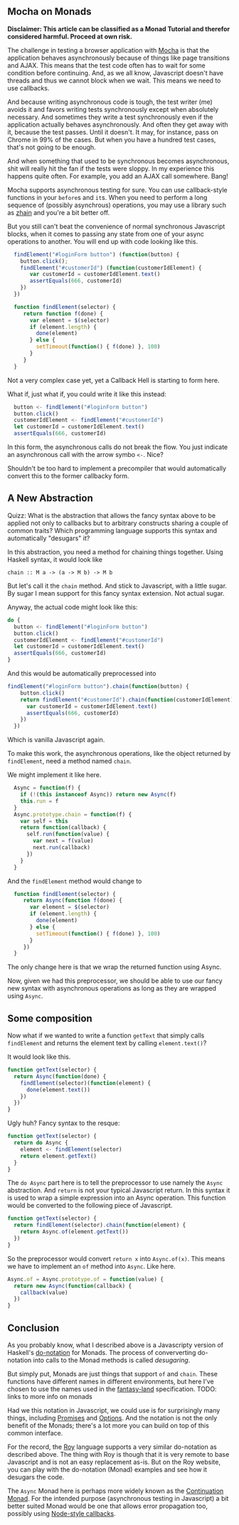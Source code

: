 ## Mocha on Monads

**Disclaimer: This article can be classified as a Monad Tutorial and therefor considered harmful. Proceed at own risk.**

The challenge in testing a browser application with [Mocha](http://visionmedia.github.io/mocha/) is that the application behaves asynchronously because of things like page transitions and AJAX. This means that the test code often has to wait for some condition before continuing. And, as we all know, Javascript doesn't have threads and thus we cannot block when we wait. This means we need to use callbacks.

And because writing asynchronous code is tough, the test writer (me) avoids it and favors writing tests synchronously except when absolutely necessary. And sometimes they write a test synchronously even if the application actually behaves asynchronously. And often they get away with it, because the test passes. Until it doesn't. It may, for instance, pass on Chrome in 99% of the cases. But when you have a hundred test cases, that's not going to be enough.

And when something that used to be synchronous becomes asynchronous, shit will really hit the fan if the tests were sloppy. In my experience this happens quite often. For example, you add an AJAX call somewhere. Bang!

Mocha supports asynchronous testing for sure. You can use callback-style functions in your `before`s and `it`s. When you need to perform a long sequence of (possibly asynchrous) operations, you may use a library such as [zhain](https://github.com/mtkopone/zhain) and you're a bit better off.

But you still can't beat the convenience of normal synchronous Javascript blocks, when it comes to passing any state from one of your async operations to another. You will end up with code looking like this.

```js
  findElement("#loginForm button") (function(button) {
    button.click();
    findElement("#customerId") (function(customerIdElement) {
       var customerId = customerIdElement.text()
       assertEquals(666, customerId)
    })
  })

  function findElement(selector) {
     return function f(done) {
       var element = $(selector)
       if (element.length) {
         done(element)
       } else {
         setTimeout(function() { f(done) }, 100)
       }
     }
  }
```

Not a very complex case yet, yet a Callback Hell is starting to form here.

What if, just what if, you could write it like this instead:

```js
  button <- findElement("#loginForm button")
  button.click()
  customerIdElement <- findElement("#customerId")
  let customerId = customerIdElement.text()
  assertEquals(666, customerId)
```

In this form, the asynchronous calls do not break the flow. You just indicate an asynchronous call with the arrow symbo `<-`. Nice?

Shouldn't be too hard to implement a precompiler that would automatically convert this to the former callbacky form.

## A New Abstraction

Quizz: What is the abstraction that allows the fancy syntax above to be applied not only to callbacks but to arbitrary constructs sharing a couple of common traits? Which programming language supports this syntax and automatically "desugars" it?

In this abstraction, you need a method for chaining things together. Using Haskell syntax, it would look like

```
chain :: M a -> (a -> M b) -> M b
```

But let's call it the `chain` method. And stick to Javascript, with a little sugar. By sugar I mean support for this fancy syntax extension. Not actual sugar.

Anyway, the actual code might look like this:

```js
do {
  button <- findElement("#loginForm button")
  button.click()
  customerIdElement <- findElement("#customerId")
  let customerId = customerIdElement.text()
  assertEquals(666, customerId)
}
```

And this would be automatically preprocessed into

```js
findElement("#loginForm button").chain(function(button) { 
    button.click() 
    return findElement("#customerId").chain(function(customerIdElement) {
      var customerId = customerIdElement.text()
      assertEquals(666, customerId)
    })
  })
```

Which is vanilla Javascript again.

To make this work, the asynchronous operations, like the object returned by `findElement`, need a method named `chain`.

We might implement it like here.

```js
  Async = function(f) {
    if (!(this instanceof Async)) return new Async(f)
    this.run = f
  }
  Async.prototype.chain = function(f) {
    var self = this
    return function(callback) {
      self.run(function(value) {
        var next = f(value)
        next.run(callback)
      })
    }    
  }
```

And the `findElement` method would change to

```js
  function findElement(selector) {
     return Async(function f(done) {
       var element = $(selector)
       if (element.length) {
         done(element)
       } else {
         setTimeout(function() { f(done) }, 100)
       }
     })
  }
```

The only change here is that we wrap the returned function using Async.

Now, given we had this preprocessor, we should be able to use our fancy new syntax with asynchronous operations as long as they are wrapped using `Async`.

## Some composition

Now what if we wanted to write a function `getText` that simply calls `findElement` and returns the element text by calling `element.text()`?

It would look like this.

```js
function getText(selector) {
  return Async(function(done) {
    findElement(selector)(function(element) {
      done(element.text())
    })
  })
}
```

Ugly huh? Fancy syntax to the resque:

```js
function getText(selector) {
  return do Async {
    element <- findElement(selector)
    return element.getText()
  }
}
```

The `do Async` part here is to tell the preprocessor to use namely the `Async` abstraction. And `return` is not your typical Javascript return. In this syntax it is used to wrap a simple expression into an Async operation. This function would be converted to the following piece of Javascript.

```js
function getText(selector) {
  return findElement(selector).chain(function(element) {
    return Async.of(element.getText())
  })
}
```

So the preprocessor would convert `return x` into `Async.of(x)`. This means we have to implement an `of` method into `Async`. Like here.

```js
Async.of = Async.prototype.of = function(value) {
  return new Async(function(callback) {
    callback(value)
  })
}
```

## Conclusion

As you probably know, what I described above is a Javascripty version of Haskell's [do-notation](http://en.wikibooks.org/wiki/Haskell/do_Notation) for Monads. The process of conververting do-notation into calls to the Monad methods is called *desugaring*.

But simply put, Monads are just things that support `of` and `chain`. These functions have different names in different environments, but here I've chosen to use the names used in the [fantasy-land](https://github.com/fantasyland/fantasy-land) specification. TODO: links to more info on monads

Had we this notation in Javascript, we could use is for surprisingly many things, including [Promises](https://github.com/fantasyland/fantasy-promises) and [Options](https://github.com/fantasyland/fantasy-options). And the notation is not the only benefit of the Monads; there's a lot more you can build on top of this common interface.

For the record, the [Roy](http://roy.brianmckenna.org/) language supports a very similar do-notation as described above. The thing with Roy is though that it is very remote to base Javascript and is not an easy replacement as-is. But on the Roy website, you can play with the do-notation (Monad) examples and see how it desugars the code.

The `Async` Monad here is perhaps more widely known as the [Continuation Monad](http://hackage.haskell.org/package/mtl-1.1.0.2/docs/Control-Monad-Cont.html). For the intended purpose (asynchronous testing in Javascript) a bit better suited Monad would be one that allows error propagation too, possibly using [Node-style callbacks](http://howtonode.org/control-flow-part-ii).
